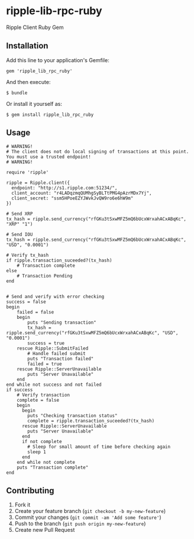 ripple-lib-rpc-ruby
===================

Ripple Client Ruby Gem

## Installation

Add this line to your application's Gemfile:

    gem 'ripple_lib_rpc_ruby'

And then execute:

    $ bundle

Or install it yourself as:

    $ gem install ripple_lib_rpc_ruby

## Usage

    # WARNING!
    # The client does not do local signing of transactions at this point. You must use a trusted endpoint!
    # WARNING!

    require 'ripple'

    ripple = Ripple.client({
      endpoint: "http://s1.ripple.com:51234/",
      client_account: "r4LADqzmqQUMhgSyBLTtPMG4pAzrMDx7Yj",
      client_secret: "ssm5HPoeEZYJWvkJvQW9ro6e6hW9m"
    })

    # Send XRP
    tx_hash = ripple.send_currency("rfGKu3tSxwMFZ5mQ6bUcxWrxahACxABqKc", "XRP" "1")

    # Send IOU
    tx_hash = ripple.send_currency("rfGKu3tSxwMFZ5mQ6bUcxWrxahACxABqKc", "USD", "0.0001")

    # Verify tx_hash
    if ripple.transaction_suceeded?(tx_hash)
        # Transaction complete
    else
        # Transaction Pending
    end


    # Send and verify with error checking
    success = false
    begin
        failed = false
        begin
            puts "Sending transaction"
            tx_hash = ripple.send_currency("rfGKu3tSxwMFZ5mQ6bUcxWrxahACxABqKc", "USD", "0.0001")
            success = true
        rescue Ripple::SubmitFailed
            # Handle failed submit
            puts "Transaction failed"
            failed = true
        rescue Ripple::ServerUnavailable
            puts "Server Unavailable"
        end
    end while not success and not failed
    if success
        # Verify transaction
        complete = false
        begin
          begin
            puts "Checking transaction status"
            complete = ripple.transaction_suceeded?(tx_hash)
          rescue Ripple::ServerUnavailable
            puts "Server Unavailable"
          end
          if not complete
            # Sleep for small amount of time before checking again
            sleep 1
          end
        end while not complete
        puts "Transaction complete"
    end


## Contributing

1. Fork it
2. Create your feature branch (`git checkout -b my-new-feature`)
3. Commit your changes (`git commit -am 'Add some feature'`)
4. Push to the branch (`git push origin my-new-feature`)
5. Create new Pull Request
